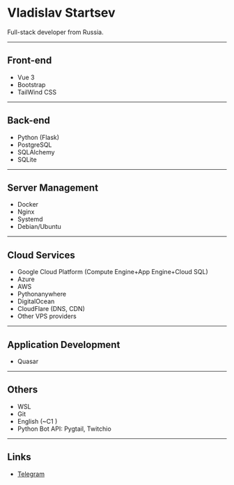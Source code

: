 # Vladislav Startsev
Full-stack developer from Russia.
<hr>

## Front-end
-   Vue 3
-   Bootstrap
-   TailWind CSS

<hr>

## Back-end

-   Python (Flask)
-   PostgreSQL
-   SQLAlchemy
-   SQLite

<hr>


## Server Management

-   Docker
-   Nginx
-   Systemd
-   Debian/Ubuntu

<hr>


## Cloud Services

-   Google Cloud Platform (Compute Engine+App Engine+Cloud SQL)
-   Azure
-   AWS
-   Pythonanywhere
-   DigitalOcean
-   CloudFlare (DNS, CDN)
-   Other VPS providers

<hr>


## Application Development

-  Quasar

<hr>


## Others

-   WSL
-   Git
-   English (~C1 )
-   Python Bot API: Pygtail, Twitchio

<hr>


## Links

-   [Telegram](https://t.me/whitexwine)
